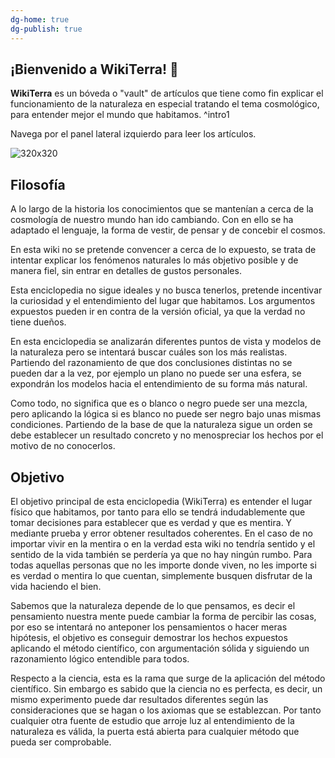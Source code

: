 ```yaml
---
dg-home: true
dg-publish: true
---
```


## ¡Bienvenido a WikiTerra! 👋 

**WikiTerra** es un bóveda o "vault" de artículos que tiene como fin explicar el funcionamiento de la naturaleza en especial tratando el tema cosmológico, para entender mejor el mundo que habitamos. ^intro1

Navega por el panel lateral izquierdo para leer los artículos.

![320x320](https://i.imgur.com/MvTLlds.png)


## Filosofía

A lo largo de la historia los conocimientos que se mantenían a cerca de la cosmología de nuestro mundo han ido cambiando. Con en ello se ha adaptado el lenguaje, la forma de vestir, de pensar y de concebir el cosmos.

En esta wiki no se pretende convencer a cerca de lo expuesto, se trata de intentar explicar los fenómenos naturales lo más objetivo posible y de manera fiel, sin entrar en detalles de gustos personales.

Esta enciclopedia no sigue ideales y no busca tenerlos, pretende incentivar la curiosidad y el entendimiento del lugar que habitamos. Los argumentos expuestos pueden ir en contra de la versión oficial, ya que la verdad no tiene dueños.

En esta enciclopedia se analizarán diferentes puntos de vista y modelos de la naturaleza pero se intentará buscar cuáles son los más realistas. Partiendo del razonamiento de que dos conclusiones distintas no se pueden dar a la vez, por ejemplo un plano no puede ser una esfera, se expondrán los modelos hacia el entendimiento de su forma más natural.

Como todo, no significa que es o blanco o negro puede ser una mezcla, pero aplicando la lógica si es blanco no puede ser negro bajo unas mismas condiciones. Partiendo de la base de que la naturaleza sigue un orden se debe establecer un resultado concreto y no menospreciar los hechos por el motivo de no conocerlos. 

## Objetivo

El objetivo principal de esta enciclopedia (WikiTerra) es entender el lugar físico que habitamos, por tanto para ello se tendrá indudablemente que tomar decisiones para establecer que es verdad y que es mentira. Y mediante prueba y error obtener resultados coherentes. En el caso de no importar vivir en la mentira o en la verdad esta wiki no tendría sentido y el sentido de la vida también se perdería ya que no hay ningún rumbo. Para todas aquellas personas que no les importe donde viven, no les importe si es verdad o mentira lo que cuentan, simplemente busquen disfrutar de la vida haciendo el bien.

Sabemos que la naturaleza depende de lo que pensamos, es decir el pensamiento nuestra mente puede cambiar la forma de percibir las cosas, por eso se intentará no anteponer los pensamientos o hacer meras hipótesis, el objetivo es conseguir demostrar los hechos expuestos aplicando el método científico, con argumentación sólida y siguiendo un razonamiento lógico entendible para todos.

Respecto a la ciencia, esta es la rama que surge de la aplicación del método científico. Sin embargo es sabido que la ciencia no es perfecta, es decir, un mismo experimento puede dar resultados diferentes según las consideraciones que se hagan o los axiomas que se establezcan. Por tanto cualquier otra fuente de estudio que arroje luz al entendimiento de la naturaleza es válida, la puerta está abierta para cualquier método que pueda ser comprobable.
